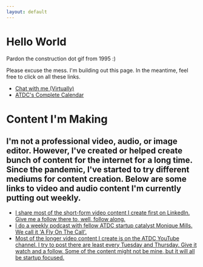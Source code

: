```yaml
---
layout: default
---
```


<h1> Hello World</h1>

<p>Pardon the construction dot gif from 1995 :)</p>

<p>Please excuse the mess. I'm building out this page. In the meantime, feel free to click on all these links.</p>

<ul>
<li><a class="btn btn-warning" href="https://calendly.com/gatech_adam_gautsch/one-on-one-with-adam-gautsch" role="button">Chat with me (Virtually)</a></li>
<li><a href="https://atdc.org/community/" title="Join the ATDC">ATDC's Complete Calendar</a></li>
</ul>

<h1>Content I'm Making</h1>
<h2>I'm not a professional video, audio, or image editor. However, I've created or helped create bunch of content for the internet for a long time. Since the pandemic, I've started to try different mediums for content creation. Below are some links to video and audio content I'm currently putting out weekly.</h2>

<ul>
<li><a href="https://www.linkedin.com/in/adamgautsch" title="Some people call me the Casey Neistat of LinkedIn. No one calls me that">I share most of the short-form video content I create first on LinkedIn. Give me a follow there to, well, follow along.</a></li>
<li><a href="http://aflyonthecall.com/" title="Link to Anchor landing page">I do a weekly podcast with fellow ATDC startup catalyst Monique Mills. We call it 'A Fly On The Call'.</a></li>
<li><a href="https://www.youtube.com/c/ATDCVideos" title="No one calls me the Casey Neistat of YouTube.">Most of the longer video content I create is on the ATDC YouTube channel. I try to post there are least every Tuesday and Thursday. Give it watch and a follow. Some of the content might not be mine, but it will all be startup focused.</a></li>
</ul>
